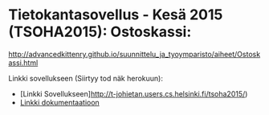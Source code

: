 
# Tietokantasovellus - Kesä 2015 (TSOHA2015): Ostoskassi:

http://advancedkittenry.github.io/suunnittelu_ja_tyoymparisto/aiheet/Ostoskassi.html

Linkki sovellukseen (Siirtyy tod näk herokuun):

* [Linkki Sovellukseen]http://t-johietan.users.cs.helsinki.fi/tsoha2015/)
* [Linkki dokumentaatioon](https://github.com/jehie/tsoha2015k/blob/master/doc/Dokumentaatio.pdf)

